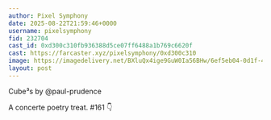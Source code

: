 ```yaml
---
author: Pixel Symphony
date: 2025-08-22T21:59:46+0000
username: pixelsymphony
fid: 232704
cast_id: 0xd300c310fb936388d5ce07ff6488a1b769c6620f
cast: https://farcaster.xyz/pixelsymphony/0xd300c310
image: https://imagedelivery.net/BXluQx4ige9GuW0Ia56BHw/6ef5eb04-0d1f-40d6-058f-78eb74766800/original
layout: post
---
```

Cube³s by @paul-prudence    
  
A concerte poetry treat. #161 👇  

<img src='https://imagedelivery.net/BXluQx4ige9GuW0Ia56BHw/6ef5eb04-0d1f-40d6-058f-78eb74766800/original' alt='' referrerpolicy='no-referrer'/>
